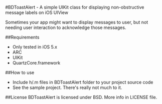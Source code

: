 #BDToastAlert - A simple UIKit class for displaying non-obstructive message labels on iOS UIView 

Sometimes your app might want to display messages to user, but not needing user interaction to acknowledge those messages. 


##Requirements
- Only tested in iOS 5.x 
- ARC
- UIKit
- QuartzCore.framework

##How to use
- Include h/.m files in BDToastAlert folder to your project source code 
- See the sample project. There's really not much to it.


##License
BDToastAlert is licensed under BSD. More info in LICENSE file.